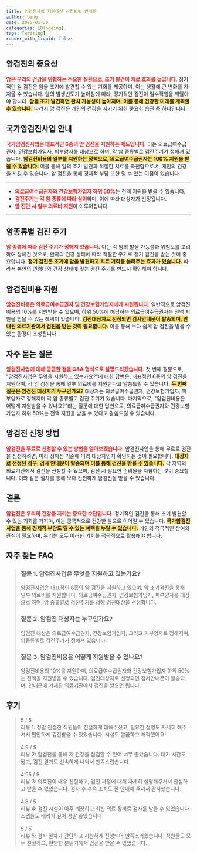 ```yaml
---
title: 암검진사업 지원대상 신청방법 안내문
author: bing
date: 2025-01-30
categories: [Blogging]
tags: [writing]
render_with_liquid: false
---
```



<h2 id='암검진의 중요성'>암검진의 중요성</h2>

<p><b><span style="color: #ee2323;">암은 우리의 건강을 위협하는 주요한 질환으로, 조기 발견이 치료 효과를 높입니다.</span></b> 정기적인 암 검진은 암을 조기에 발견할 수 있는 기회를 제공하며, 이는 생활에 큰 변화를 가져올 수 있습니다. 암의 발생빈도가 높아짐에 따라, 정기적인 검진이 필수적임을 깨달아야 합니다. <b><span style="background-color: #ffe066;">암을 조기 발견하면 완치 가능성이 높아지며, 이를 통해 건강한 미래를 계획할 수 있습니다.</span></b> 따라서 암 검진은 개인의 건강을 지키기 위한 중요한 습관 중 하나입니다.</p>

<h2 id='국가암검진사업 안내'>국가암검진사업 안내</h2>

<p><b><span style="color: #ee2323;">국가암검진사업은 대표적인 6종의 암 검진을 지원하는 제도입니다.</span></b> 이는 의료급여수급권자, 건강보험가입자, 피부양자를 대상으로 하며, 각 암 종류별로 검진주기가 정해져 있습니다. <b><span style="background-color: #ffe066;">암검진비용의 일부를 지원하는 정책으로, 의료급여수급권자는 100% 지원을 받을 수 있습니다.</span></b> 이를 통해 암의 조기 발견과 적절한 치료를 촉진함으로써, 개인의 건강을 지킬 수 있습니다. 암 검진을 통해 경제적 부담 또한 덜 수 있는 이점이 있습니다.</p>

<hr />

<ul>
    <li><b><span style="color: #ee2323;">의료급여수급권자와 건강보험가입자 하위 50%</span></b>는 전액 지원을 받을 수 있습니다.</li>
    <li><b><span style="color: #ee2323;">검진주기는 각 암 종류에 따라 상이</span></b>하며, 이에 따라 대상자가 선정됩니다.</li>
    <li><b><span style="color: #ee2323;">암 진단 시 일부 의료비 지원</span></b>이 이루어집니다.</li>
</ul>

<hr />

<h2 id='암종류별 검진 주기'>암종류별 검진 주기</h2>

<p><b><span style="color: #ee2323;">암 종류에 따라 검진 주기가 정해져 있습니다.</span></b> 이는 각 암의 발생 가능성과 위험도를 고려하여 정해진 것으로, 환자의 건강 상태에 따라 적절한 주기로 정기 검진을 받는 것이 중요합니다. <b><span style="background-color: #ffe066;">정기 검진은 조기에 암을 발견하고 치료 기회를 늘려주는 효과가 있습니다.</span></b> 따라서 본인의 연령대와 건강 상태에 맞는 검진 주기를 반드시 확인해야 합니다.</p>

<h2 id='암검진비용 지원'>암검진비용 지원</h2>

<p><b><span style="color: #ee2323;">암검진비용은 의료급여수급권자 및 건강보험가입자에게 지원됩니다.</span></b> 일반적으로 암검진비용의 10%를 지원받을 수 있으며, 하위 50%에 해당하는 의료급여수급권자는 전액 지원을 받을 수 있는 혜택이 있습니다. <b><span style="background-color: #ffe066;">검진대상자로 선정되면 검사안내문이 발송되며, 안내된 의료기관에서 검진을 받는 것이 필요합니다.</span></b> 이를 통해 보다 쉽게 암 검진을 받을 수 있는 환경이 조성됩니다.</p>

<h2 id='자주 묻는 질문'>자주 묻는 질문</h2>

<p><b><span style="color: #ee2323;">암검진사업에 대해 궁금한 점을 Q&A 형식으로 설명드리겠습니다.</span></b> 첫 번째 질문으로, "암검진사업은 무엇을 지원하고 있는가요?"에 대한 답변은, 대표적인 6종의 암 검진을 지원하며, 각 암 검진을 통해 일부 의료비를 지원한다고 말씀드릴 수 있습니다. <b><span style="background-color: #ffe066;">두 번째 질문은 암검진 대상자가 누구인가요?</span></b> 대상자는 의료급여수급권자, 건강보험가입자, 피부양자로 정해지며 각 암 종류별로 검진 주기가 있습니다. 마지막으로, "암검진비용은 어떻게 지원받을 수 있나요?"라는 질문에 대한 답변으로, 의료급여수급권자와 건강보험가입자 하위 50%는 전액 지원을 받을 수 있다고 말씀드릴 수 있습니다.</p>

<h2 id='암검진 신청 방법'>암검진 신청 방법</h2>

<p><b><span style="color: #ee2323;">암검진을 무료로 신청할 수 있는 방법을 알아보겠습니다.</span></b> 암검진사업을 통해 무료로 검진을 신청하려면, 미리 정해진 기준에 따라 대상자인지 확인하는 것이 필요합니다. <b><span style="background-color: #ffe066;">대상자로 선정된 경우, 검사 안내문이 발송되며 이를 통해 검진을 받을 수 있습니다.</span></b> 각 지역의 의료기관에서 검진을 신청할 수 있으며, 검진 시 필요한 준비물을 지참하는 것이 중요합니다. 이와 같은 절차를 통해 보다 간편하게 암검진을 받을 수 있습니다.</p>

<h2 id='결론'>결론</h2>

<p><b><span style="color: #ee2323;">암검진은 우리의 건강을 지키는 중요한 수단입니다.</span></b> 정기적인 검진을 통해 조기 발견할 수 있는 기회를 가지며, 이는 궁극적으로 건강한 삶으로 이어질 수 있습니다. <b><span style="background-color: #ffe066;">국가암검진사업을 통해 경제적 부담도 덜 수 있는 혜택을 누릴 수 있습니다.</span></b> 개인의 적극적인 참여와 관심이 필요하며, 우리는 모두 이러한 기회를 적극적으로 활용해야 합니다.</p>


<h2 id='자주_찾는_FAQ'>자주 찾는 FAQ</h2>
<div itemscope="" itemtype="https://schema.org/FAQPage"> 
<blockquote> 
<div itemscope="" itemprop="mainEntity" itemtype="https://schema.org/Question"> 
<h3 itemprop="name">질문 1. 암검진사업은 무엇을 지원하고 있는가요?</h3> 
<div itemscope="" itemprop="acceptedAnswer" itemtype="https://schema.org/Answer"> 
<span itemprop="text"> 
<p>암검진사업은 대표적인 6종의 암 검진을 지원하고 있으며, 암 조기검진을 통해 일부 의료비를 지원합니다. 의료급여수급권자, 건강보험가입자, 피부양자를 대상으로 하며, 암 종류별로 검진주기를 정해 검진대상을 선정합니다.</p> 
</span> 
</div> 
</div> 
<div itemscope="" itemprop="mainEntity" itemtype="https://schema.org/Question"> 
<h3 itemprop="name">질문 2. 암검진 대상자는 누구인가요?</h3> 
<div itemscope="" itemprop="acceptedAnswer" itemtype="https://schema.org/Answer"> 
<span itemprop="text"> 
<p>암검진 대상은 의료급여수급권자, 건강보험가입자, 그리고 피부양자로 정해지며, 암종류별로 검진주기가 정해져 있습니다.</p> 
</span> 
</div> 
</div> 
<div itemscope="" itemprop="mainEntity" itemtype="https://schema.org/Question"> 
<h3 itemprop="name">질문 3. 암검진비용은 어떻게 지원받을 수 있나요?</h3> 
<div itemscope="" itemprop="acceptedAnswer" itemtype="https://schema.org/Answer"> 
<span itemprop="text"> 
<p>암검진비용의 10%를 지원하며, 의료급여수급권자와 건강보험가입자 하위 50%는 전액을 지원받을 수 있습니다. 검진대상자로 선정되면 검사안내문이 발송되며, 안내문에 기재된 의료기관에서 검진을 받으면 됩니다.</p> 
</span> 
</div> 
</div> 
</blockquote> 
</div>
<h2 id='후기'>후기</h2>
<div itemscope itemtype="https://schema.org/Product">
  <blockquote>
  <div itemprop="review" itemscope itemtype="https://schema.org/Review">
      <div itemprop="reviewRating" itemscope itemtype="https://schema.org/Rating"> <span itemprop="ratingValue">5</span> / <span itemprop="bestRating">5</span> </div>
      <span itemprop="reviewBody">리뷰 1: 정말 친절한 직원들이 친절하게 대해주셨고, 필요한 설명도 자세히 해주셔서 편안하게 검진받을 수 있었습니다. 시설도 깔끔하고 쾌적했어요!</span>
  </div>
  <br>
  <div itemprop="review" itemscope itemtype="https://schema.org/Review">
      <div itemprop="reviewRating" itemscope itemtype="https://schema.org/Rating"> <span itemprop="ratingValue">4.9</span> / <span itemprop="bestRating">5</span> </div>
      <span itemprop="reviewBody">리뷰 2: 암검진을 통해 제 건강을 점검할 수 있어 너무 좋았습니다. 대기 시간도 짧고, 검진 결과도 신속하게 나와서 만족스럽습니다.</span>
  </div>
  <br>
  <div itemprop="review" itemscope itemtype="https://schema.org/Review">
      <div itemprop="reviewRating" itemscope itemtype="https://schema.org/Rating"> <span itemprop="ratingValue">4.95</span> / <span itemprop="bestRating">5</span> </div>
      <span itemprop="reviewBody">리뷰 3: 의료진이 매우 친절하고, 검진 과정에 대해 자세히 설명해주셔서 안심하고 받을 수 있었습니다. 검사 후 후속 조치도 잘 안내해 주셔서 감사했습니다.</span>
  </div>
  <br>
  <div itemprop="review" itemscope itemtype="https://schema.org/Review">
      <div itemprop="reviewRating" itemscope itemtype="https://schema.org/Rating"> <span itemprop="ratingValue">4.8</span> / <span itemprop="bestRating">5</span> </div>
      <span itemprop="reviewBody">리뷰 4: 검진 시설이 아주 깨끗하고 최신 의료 장비로 검사를 받을 수 있었습니다. 스탭들도 배려가 깊어 정말 좋았습니다.</span>
  </div>
  <br>
  <div itemprop="review" itemscope itemtype="https://schema.org/Review">
      <div itemprop="reviewRating" itemscope itemtype="https://schema.org/Rating"> <span itemprop="ratingValue">5</span> / <span itemprop="bestRating">5</span> </div>
      <span itemprop="reviewBody">리뷰 5: 검사 절차가 간단하고 시원하게 진행되어 만족스러웠습니다. 직원들도 모두 친절하고, 편안한 분위기에서 검진을 받을 수 있었습니다.</span>
  </div>
  </blockquote>
</div>

